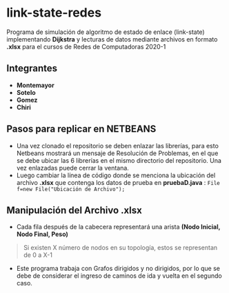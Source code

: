 # link-state-redes
Programa de simulación de algoritmo de estado de enlace (link-state) implementando **Dijkstra** y lecturas de datos mediante archivos en formato **.xlsx** para el cursos de Redes de Computadoras 2020-1
## Integrantes

 - **Montemayor**
 - **Sotelo**
 - **Gomez**
 - **Chiri**

## Pasos para replicar en NETBEANS

 - Una vez clonado el repositorio se deben enlazar las librerías, para esto Netbeans mostrará un mensaje de Resolución de Problemas, en el que se debe ubicar las 6 librerías en el mismo directorio del repositorio. Una vez enlazadas puede cerrar la ventana.
 - Luego cambiar la línea de código donde se menciona la ubicación del archivo **.xlsx** que contenga los datos de prueba en **pruebaD.java** : `File f=new File("Ubicación de Archivo");`
## Manipulación del Archivo .xlsx
 - Cada fila después de la cabecera representará una arista **(Nodo Inicial, Nodo Final, Peso)**
 > Si existen X número de nodos en su topología, estos se representan de 0 a X-1
 - Este programa trabaja con Grafos dirigidos y no dirigidos, por lo que se debe de considerar el ingreso de caminos de ida y vuelta en el segundo caso.
